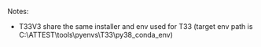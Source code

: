 Notes:
- T33V3 share the same installer and env used for T33 (target env path is C:\ATTEST\tools\pyenvs\T33\py38_conda_env)